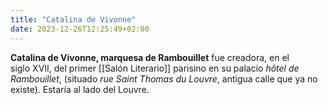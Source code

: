 ```yaml
---
title: "Catalina de Vivonne"
date: 2023-12-26T12:25:49+02:00
---
```


**Catalina de Vivonne, marquesa de Rambouillet**  fue creadora, en el siglo XVII, del primer [[Salón Literario]] parisino en su palacio _hôtel de Rambouillet_, (situado _rue Saint Thomas du Louvre_, antigua calle que ya no existe). Estaría al lado del Louvre.
